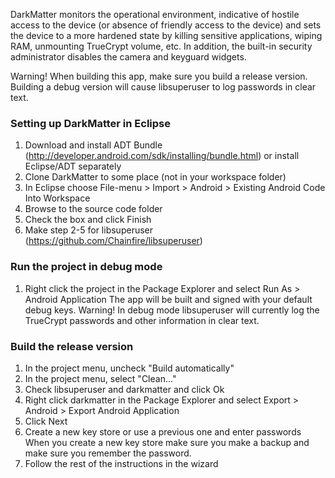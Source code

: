 DarkMatter monitors the operational environment, indicative of hostile
access to the device (or absence of friendly access to the device) and
sets the device to a more hardened state by killing sensitive applications,
wiping RAM, unmounting TrueCrypt volume, etc. In addition, the built-in
security administrator disables the camera and keyguard widgets.

Warning! When building this app, make sure you build a release version.
Building a debug version will cause libsuperuser to log passwords in 
clear text.

### Setting up DarkMatter in Eclipse
1. Download and install ADT Bundle (http://developer.android.com/sdk/installing/bundle.html) or install Eclipse/ADT separately
2. Clone DarkMatter to some place (not in your workspace folder)
3. In Eclipse choose File-menu > Import > Android > Existing Android Code Into Workspace
4. Browse to the source code folder
5. Check the box and click Finish
6. Make step 2-5 for libsuperuser (https://github.com/Chainfire/libsuperuser)

### Run the project in debug mode
1. Right click the project in the Package Explorer and select Run As > Android Application
The app will be built and signed with your default debug keys. Warning!
In debug mode libsuperuser will currently log the TrueCrypt passwords and
other information in clear text.

### Build the release version
1. In the project menu, uncheck "Build automatically"
2. In the project menu, select "Clean..."
3. Check libsuperuser and darkmatter and click Ok
4. Right click darkmatter in the Package Explorer and select Export > Android > Export Android Application
5. Click Next
6. Create a new key store or use a previous one and enter passwords
When you create a new key store make sure you make a backup and make sure you remember the password.
7. Follow the rest of the instructions in the wizard